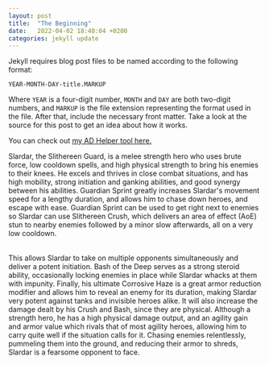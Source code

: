 ```yaml
---
layout: post
title:  "The Beginning"
date:   2022-04-02 18:40:04 +0200
categories: jekyll update
---
```

Jekyll requires blog post files to be named according to the following format:

`YEAR-MONTH-DAY-title.MARKUP`

Where `YEAR` is a four-digit number, `MONTH` and `DAY` are both two-digit numbers, and `MARKUP` is the file extension representing the format used in the file. After that, include the necessary front matter. Take a look at the source for this post to get an idea about how it works.

You can check out [my AD Helper tool here.][ad-helper]

[ad-helper]: https://vintage-stats.herokuapp.com/abilities


Slardar, the Slithereen Guard, is a melee strength hero who uses brute force, low cooldown spells, and high physical strength to bring his enemies to their knees. He excels and thrives in close combat situations, and has high mobility, strong initiation and ganking abilities, and good synergy between his abilities. Guardian Sprint greatly increases Slardar's movement speed for a lengthy duration, and allows him to chase down heroes, and escape with ease. Guardian Sprint can be used to get right next to enemies so Slardar can use Slithereen Crush, which delivers an area of effect (AoE) stun to nearby enemies followed by a minor slow afterwards, all on a very low cooldown. 

<table id="aftershock_table" class="table table-striped table-bordered table-sm dataTable no-footer">
</table>

This allows Slardar to take on multiple opponents simultaneously and deliver a potent initiation. Bash of the Deep serves as a strong steroid ability, occasionally locking enemies in place while Slardar whacks at them with impunity. Finally, his ultimate Corrosive Haze is a great armor reduction modifier and allows him to reveal an enemy for its duration, making Slardar very potent against tanks and invisible heroes alike. It will also increase the damage dealt by his Crush and Bash, since they are physical. Although a strength hero, he has a high physical damage output, and an agility gain and armor value which rivals that of most agility heroes, allowing him to carry quite well if the situation calls for it. Chasing enemies relentlessly, pummeling them into the ground, and reducing their armor to shreds, Slardar is a fearsome opponent to face.